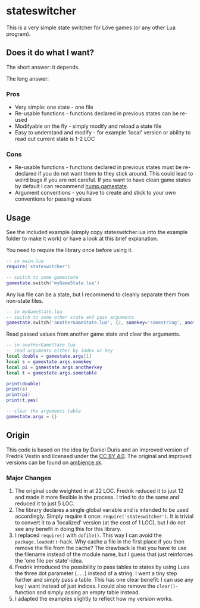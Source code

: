 # stateswitcher

This is a very simple state switcher for Löve games (or any other Lua program).


## Does it do what I want?

The short answer: it depends.

The long answer:


### Pros

- Very simple: one state - one file
- Re-usable functions - functions declared in previous states can be re-used
- Modifyable on the fly - simply modify and reload a state file
- Easy to understand and modify - for example 'local' version or ability to read out current state is 1-2 LOC


### Cons

- Re-usable functions - functions declared in previous states must be re-declared if you do not want them to they stick around. This could lead to weird bugs if you are not careful. If you want to have clean game states by default I can recommend [hump.gamestate](https://github.com/vrld/hump).
- Argument conventions - you have to create and stick to your own conventions for passing values


## Usage

See the included example (simply copy stateswitcher.lua into the example folder to make it work) or have a look at this brief explanation.

You need to require the library once before using it.
```lua
-- in main.lua
require('stateswitcher')

-- switch to some gamestate
gamestate.switch('myGameState.lua')
```


Any lua file can be a state, but I recommend to cleanly separate them from non-state files.
```lua
-- in myGameState.lua
-- switch to some other state and pass arguments
gamestate.switch('anotherGameState.lua', {2, somekey='somestring', anotherkey=3.41, sometable={yes='no'}})
```

Read passed values from another game state and clear the arguments.
```lua
-- in anotherGameState.lua
-- read arguments either by index or key
local double = gamestate.args[1]
local s = gamestate.args.somekey
local pi = gamestate.args.anotherkey
local t = gamestate.args.sometable

print(double)
print(s)
print(pi)
print(t.yes)

-- clear the arguments table
gamestate.args = {}
```

## Origin

This code is based on the idea by Daniel Duris and an improved version of Fredrik Vestin and licensed under the [CC BY 4.0](https://creativecommons.org/licenses/by/4.0/).
The original and improved versions can be found on [ambience.sk](http://www.ambience.sk/love2d-a-state-switcher-class-lua/).


### Major Changes 

1. The original code weighted in at 22 LOC. Fredrik reduced it to just 12 and made it more flexible in the process. I tried to do the same and reduced it to just 5 LOC.
2. The library declares a single global variable and is intended to be used accordingly. Simply require it once: `require('stateswitcher')`. It is trivial to convert it to a 'localized' version (at the cost of 1 LOC), but I do not see any benefit in doing this for this library.
3. I replaced `require()` with `dofile()`. This way I can avoid the `package.loaded()`-hack. Why cache a file in the first place if you then remove the file from the cache? The drawback is that you have to use the filename instead of the module name, but I guess that just reinforces the 'one file per state'-idea.
4. Fredrik introduced the possibility to pass tables to states by using Luas the three dot parameter (`...`) instead of a string. I went a tiny step further and simply pass a table. This has one clear benefit: I can use any key I want instead of just indices. I could also remove the `clear()`-function and simply assing an empty table instead.
5. I adapted the examples slightly to reflect how my version works.
